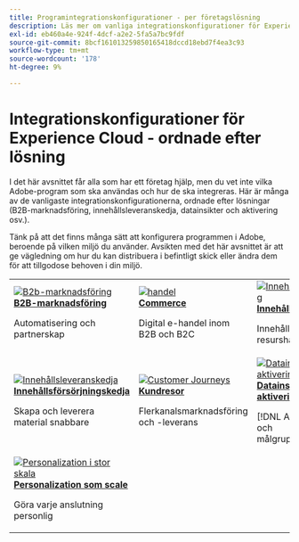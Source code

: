 ```yaml
---
title: Programintegrationskonfigurationer - per företagslösning
description: Läs mer om vanliga integrationskonfigurationer för Experience Cloud-program, ordnade efter företagslösningar.
exl-id: eb460a4e-924f-4dcf-a2e2-5fa5a7bc9fdf
source-git-commit: 8bcf161013259850165418dccd18ebd7f4ea3c93
workflow-type: tm+mt
source-wordcount: '178'
ht-degree: 9%

---
```


# Integrationskonfigurationer för Experience Cloud - ordnade efter lösning

I det här avsnittet får alla som har ett företag hjälp, men du vet inte vilka Adobe-program som ska användas och hur de ska integreras. Här är många av de vanligaste integrationskonfigurationerna, ordnade efter lösningar (B2B-marknadsföring, innehållsleveranskedja, datainsikter och aktivering osv.).

Tänk på att det finns många sätt att konfigurera programmen i Adobe, beroende på vilken miljö du använder. Avsikten med det här avsnittet är att ge vägledning om hur du kan distribuera i befintligt skick eller ändra dem för att tillgodose behoven i din miljö.

<table>
<tr>
    <td>
      <a  href="./b2b.md"><img alt="B2b-marknadsföring" src="https://cdn.experienceleague.adobe.com/thumb/b2b.png"/></a>
      <div><strong><a href="./b2b.md">B2B-marknadsföring</a></strong></div>
      <p>
        Automatisering och partnerskap
      </p>
    </td>
   <td>
      <a  href="./commerce.md"><img alt="handel" src="https://cdn.experienceleague.adobe.com/thumb/commerce.png"/></a>
      <div><strong><a href="./commerce.md">Commerce</a></strong></div>
      <p>
        Digital e-handel inom B2B och B2C
      </p>
   </td>    
   <td>
      <a  href="./content-management.md"><img alt="Innehållshantering" src="https://cdn.experienceleague.adobe.com/thumb/content-management.png"/></a>
      <div><strong><a href="./content-management.md">Innehållshantering</a></strong></div>
      <p>
        Innehålls- och resurshantering
      </p>
   </td>
</tr>
<tr>
   <td>
      <a  href="./content-supply-chain.md"><img alt="Innehållsleveranskedja" src="https://cdn.experienceleague.adobe.com/thumb/content-supply-chain.png"/></a>
      <div><strong><a href="./content-supply-chain.md">Innehållsförsörjningskedja</a></strong></div>
      <p>
        Skapa och leverera material snabbare
      </p> 
    </td>
   <td>
      <a  href="./customer-journeys.md"><img alt="Customer Journeys" src="https://cdn.experienceleague.adobe.com/thumb/customer-journeys.png"/></a>
      <div><strong><a href="./customer-journeys.md">Kundresor</a></strong></div>
      <p>
        Flerkanalsmarknadsföring och -leverans
      </p> 
    </td>
   <td>
      <a  href="./data-insights.md"><img alt="Datainsikter och aktivering" src="https://cdn.experienceleague.adobe.com/thumb/data-insights.png"/></a>
      <div><strong><a href="./data-insights.md"> Datainsikter och aktivering</a></strong></div>
      <p>
        [!DNL Analytics] och målgruppshantering
      </p>
   </td>  
</tr>
<tr>
   <td>
      <a  href="./personalization.md"><img alt="Personalization i stor skala" src="https://cdn.experienceleague.adobe.com/thumb/personalization.png"/></a>
      <div><strong><a href="./personalization.md">Personalization som scale</a></strong></div>
      <p>
        Göra varje anslutning personlig
      </p>
   </td>
</table>
